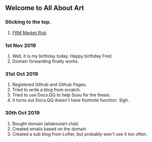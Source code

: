 ## Welcome to All About Art

### Sticking to the top.

1. [FRM Market Risk](https://912828qj2.github.io/frm1.html)

### 1st Nov 2019

1. Well, it is my birthday today. Happy birthday Fred.
2. Domain forwarding finally works.

### 31st Oct 2019

1. Registered Github and Github Pages.
2. Tried to write a blog from scratch.
3. Tried to use Docs.QQ to help Susu for the thesis.
4. It turns out Docs.QQ doesn't have footnote function. Sigh.

### 30th Oct 2019

1. Bought domain (allaboutart.club)
2. Created emails based on the domain
3. Created a sub blog from Lofter, but probably won't use it too often.


